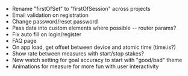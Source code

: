 - Rename "firstOfSet" to "firstOfSession" across projects
- Email validation on registration
- Change password/reset password
- Pass data into custom elements where possible -- router params?
- Fix auto fill on login/register
- FAQ page
- On app load, get offset between device and atomic time (time.is?)
- Show rate between measures with start/stop stakes?
- New watch setting for goal accuracy to start with "good/bad" theme
- Animations for measure for more fun with user interactivity
